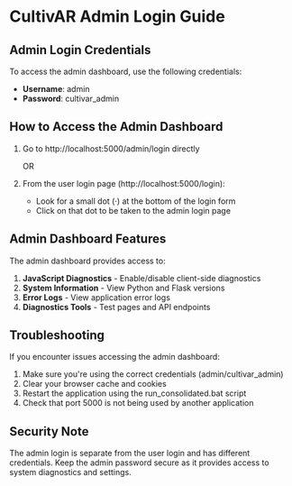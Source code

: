# CultivAR Admin Login Guide

## Admin Login Credentials

To access the admin dashboard, use the following credentials:

- **Username**: admin
- **Password**: cultivar_admin

## How to Access the Admin Dashboard

1. Go to http://localhost:5000/admin/login directly
   
   OR
   
2. From the user login page (http://localhost:5000/login):
   - Look for a small dot (·) at the bottom of the login form
   - Click on that dot to be taken to the admin login page

## Admin Dashboard Features

The admin dashboard provides access to:

1. **JavaScript Diagnostics** - Enable/disable client-side diagnostics
2. **System Information** - View Python and Flask versions
3. **Error Logs** - View application error logs
4. **Diagnostics Tools** - Test pages and API endpoints

## Troubleshooting

If you encounter issues accessing the admin dashboard:

1. Make sure you're using the correct credentials (admin/cultivar_admin)
2. Clear your browser cache and cookies
3. Restart the application using the run_consolidated.bat script
4. Check that port 5000 is not being used by another application

## Security Note

The admin login is separate from the user login and has different credentials. Keep the admin password secure as it provides access to system diagnostics and settings.
